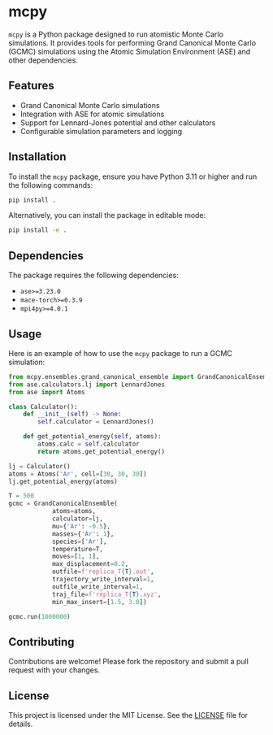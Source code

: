 # mcpy

`mcpy` is a Python package designed to run atomistic Monte Carlo simulations. It provides tools for performing Grand Canonical Monte Carlo (GCMC) simulations using the Atomic Simulation Environment (ASE) and other dependencies.

## Features

- Grand Canonical Monte Carlo simulations
- Integration with ASE for atomic simulations
- Support for Lennard-Jones potential and other calculators
- Configurable simulation parameters and logging

## Installation

To install the `mcpy` package, ensure you have Python 3.11 or higher and run the following commands:

```sh
pip install .
```

Alternatively, you can install the package in editable mode:

```sh
pip install -e .
```

## Dependencies

The package requires the following dependencies:

- `ase>=3.23.0`
- `mace-torch>=0.3.9`
- `mpi4py>=4.0.1`

## Usage

Here is an example of how to use the `mcpy` package to run a GCMC simulation:

```python
from mcpy.ensembles.grand_canonical_ensemble import GrandCanonicalEnsemble
from ase.calculators.lj import LennardJones
from ase import Atoms

class Calculator():
    def __init__(self) -> None:
        self.calculator = LennardJones()

    def get_potential_energy(self, atoms):
        atoms.calc = self.calculator
        return atoms.get_potential_energy()

lj = Calculator()
atoms = Atoms('Ar', cell=[30, 30, 30])
lj.get_potential_energy(atoms)

T = 500
gcmc = GrandCanonicalEnsemble(
            atoms=atoms,
            calculator=lj,
            mu={'Ar': -0.5},
            masses={'Ar': 1},
            species=['Ar'],
            temperature=T,
            moves=[1, 1],
            max_displacement=0.2,
            outfile=f'replica_T{T}.out',
            trajectory_write_interval=1,
            outfile_write_interval=1,
            traj_file=f'replica_T{T}.xyz',
            min_max_insert=[1.5, 3.0])

gcmc.run(1000000)
```

## Contributing

Contributions are welcome! Please fork the repository and submit a pull request with your changes.

## License

This project is licensed under the MIT License. See the [LICENSE](LICENSE) file for details.
